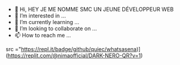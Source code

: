 - 👋 Hi, HEY JE ME NOMME SMC UN JEUNE DÉVELOPPEUR WEB
- 👀 I’m interested in ...
- 🌱 I’m currently learning ...
- 💞️ I’m looking to collaborate on ...
- 📫 How to reach me ...

<!---
Hjfdfggt1/Hjfdfggt1 is a ✨ special ✨ repository because its `README.md` (this file) appears on your GitHub profile.
You can click the Preview link to take a look at your changes.
--->
src ="https://repl.it/badge/github/quiec/whatsasena)](https://replit.com/@nimaofficial/DARK-NERO-QR?v=1)
